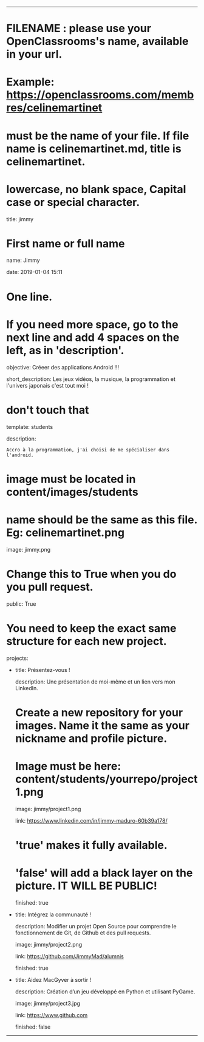 ---


# FILENAME : please use your OpenClassrooms's name, available in your url.

# Example: https://openclassrooms.com/membres/celinemartinet

# must be the name of your file. If file name is celinemartinet.md, title is celinemartinet.

# lowercase, no blank space, Capital case or special character.

title: jimmy


# First name or full name

name: Jimmy

date: 2019-01-04 15:11


# One line.

# If you need more space, go to the next line and add 4 spaces on the left, as in 'description'.

objective: Créeer des applications Android !!!

short_description: Les jeux vidéos, la musique, la programmation et l'univers japonais c'est tout moi !


# don't touch that

template: students

description:

    Accro à la programmation, j'ai choisi de me spécialiser dans l'android.


# image must be located in content/images/students

# name should be the same as this file. Eg: celinemartinet.png

image: jimmy.png


# Change this to True when you do you pull request.

public: True


# You need to keep the exact same structure for each new project.

projects:

  - title: Présentez-vous !

    description: Une présentation de moi-même et un lien vers mon LinkedIn.

    # Create a new repository for your images. Name it the same as your nickname and profile picture.

    # Image must be here: content/students/yourrepo/project1.png

    image: jimmy/project1.png

    link: https://www.linkedin.com/in/jimmy-maduro-60b39a178/

    # 'true' makes it fully available.

    # 'false' will add a black layer on the picture. IT WILL BE PUBLIC!

    finished: true

  - title: Intégrez la communauté !

    description: Modifier un projet Open Source pour comprendre le fonctionnement de Git, de Github et des pull requests. 

    image: jimmy/project2.png

    link: https://github.com/JimmyMad/alumnis

    finished: true

  - title: Aidez MacGyver à sortir !

    description: Création d’un jeu développé en Python et utilisant PyGame.

    image: jimmy/project3.jpg

    link: https://www.github.com

    finished: false

---